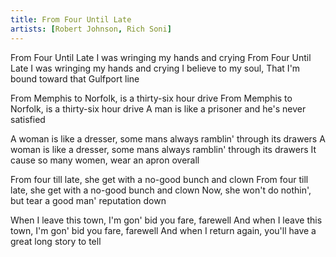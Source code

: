 ```yaml
---
title: From Four Until Late
artists: [Robert Johnson, Rich Soni]
---
```


From Four Until Late
I was wringing my hands and crying
From Four Until Late
I was wringing my hands and crying
I believe to my soul,
That I'm bound toward that Gulfport line

From Memphis to Norfolk, is a thirty-six hour drive
From Memphis to Norfolk, is a thirty-six hour drive
A man is like a prisoner and he's never satisfied

A woman is like a dresser, some mans always ramblin' through its drawers
A woman is like a dresser, some mans always ramblin' through its drawers
It cause so many women, wear an apron overall

From four till late, she get with a no-good bunch and clown
From four till late, she get with a no-good bunch and clown
Now, she won't do nothin', but tear a good man' reputation down

When I leave this town, I'm gon' bid you fare, farewell
And when I leave this town, I'm gon' bid you fare, farewell
And when I return again, you'll have a great long story to tell
